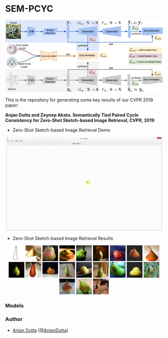 # SEM-PCYC

<p align="center">
<img src="./figures/sem-pcyc.png" width="800">
</p>

This is the repository for generating some key results of our CVPR 2019 paper:

**Anjan Dutta and Zeynep Akata. Semantically Tied Paired Cycle Consistency for Zero-Shot Sketch-based Image Retrieval, CVPR, 2019**

* Zero-Shot Sketch-based Image Retrieval Demo

<p align="center">
<img src="./figures/sem-pcyc-demo.gif" width="500">
</p>

* Zero-Shot Sketch-based Image Retrieval Results

<p align="center">
<img src="./figures/qual_results/sketchy/3/pear.png" width="50"> <img src="./figures/qual_results/sketchy/3/1_1.png" width="50"> <img src="./figures/qual_results/sketchy/3/2_1.png" width="50"> <img src="./figures/qual_results/sketchy/3/3_1.png" width="50"> <img src="./figures/qual_results/sketchy/3/4_1.png" width="50"> <img src="./figures/qual_results/sketchy/3/5_1.png" width="50"> <img src="./figures/qual_results/sketchy/3/6_1.png" width="50"> <img src="./figures/qual_results/sketchy/3/7_1.png" width="50"> <img src="./figures/qual_results/sketchy/3/8_1.png" width="50"> <img src="./figures/qual_results/sketchy/3/9_1.png" width="50"> <img src="./figures/qual_results/sketchy/3/10_1.png" width="50"> <img src="./figures/qual_results/sketchy/3/11_1.png" width="50"> <img src="./figures/qual_results/sketchy/3/12_1.png" width="50"> <img src="./figures/qual_results/sketchy/3/13_1.png" width="50"> <img src="./figures/qual_results/sketchy/3/14_1.png" width="50"> <img src="./figures/qual_results/sketchy/3/15_1.png" width="50"> <img src="./figures/qual_results/sketchy/3/16_1.png" width="50"> <img src="./figures/qual_results/sketchy/3/17_1.png" width="50"> <img src="./figures/qual_results/sketchy/3/18_1.png" width="50"> <img src="./figures/qual_results/sketchy/3/19_1.png" width="50"> <img src="./figures/qual_results/sketchy/3/20_1.png" width="50">
</p>

### Models

### Author
* [Anjan Dutta](https://sites.google.com/site/2adutta/) ([@AnjanDutta](https://github.com/AnjanDutta))